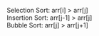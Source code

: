 Selection Sort: arr[i] > arr[j]   
Insertion Sort: arr[j-1] > arr[j]   
Bubble Sort: arr[j] > arr[j+1]   
